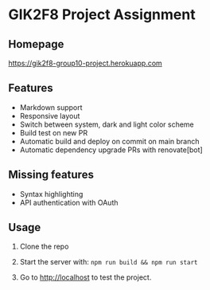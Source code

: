 # GIK2F8 Project Assignment

## Homepage

<https://gik2f8-group10-project.herokuapp.com>

## Features

* Markdown support
* Responsive layout
* Switch between system, dark and light color scheme
* Build test on new PR
* Automatic build and deploy on commit on main branch
* Automatic dependency upgrade PRs with renovate[bot]

## Missing features

* Syntax highlighting
* API authentication with OAuth

## Usage

1. Clone the repo

2. Start the server with: `npm run build && npm run start`

3. Go to <http://localhost> to test the project.
